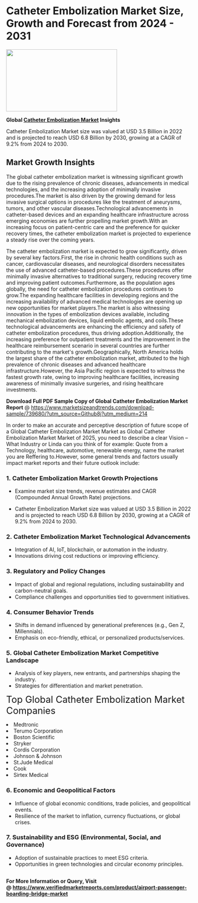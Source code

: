 <H1>Catheter Embolization Market Size, Growth and Forecast from 2024 - 2031</H1><img class="aligncenter size-medium wp-image-584254" src="https://thirdeyenews.in/wp-content/uploads/2024/09/Global-Market-Research-300x168.jpeg" alt="" width="300" height="168" /><p><strong>Global&nbsp;<a href="https://www.marketsizeandtrends.com/download-sample/739680/?utm_source=Github8j?utm_medium=214">Catheter Embolization Market</a> Insights</strong></p><p>Catheter Embolization Market size was valued at USD 3.5 Billion in 2022 and is projected to reach USD 6.8 Billion by 2030, growing at a CAGR of 9.2% from 2024 to 2030.</p><p><h2>Market Growth Insights</h2> <p>The global catheter embolization market is witnessing significant growth due to the rising prevalence of chronic diseases, advancements in medical technologies, and the increasing adoption of minimally invasive procedures.The market is also driven by the growing demand for less invasive surgical options in procedures like the treatment of aneurysms, tumors, and other vascular diseases.Technological advancements in catheter-based devices and an expanding healthcare infrastructure across emerging economies are further propelling market growth.With an increasing focus on patient-centric care and the preference for quicker recovery times, the catheter embolization market is projected to experience a steady rise over the coming years.</p> <p>The catheter embolization market is expected to grow significantly, driven by several key factors.First, the rise in chronic health conditions such as cancer, cardiovascular diseases, and neurological disorders necessitates the use of advanced catheter-based procedures.These procedures offer minimally invasive alternatives to traditional surgery, reducing recovery time and improving patient outcomes.Furthermore, as the population ages globally, the need for catheter embolization procedures continues to grow.The expanding healthcare facilities in developing regions and the increasing availability of advanced medical technologies are opening up new opportunities for market players.The market is also witnessing innovation in the types of embolization devices available, including mechanical embolization devices, liquid embolic agents, and coils.These technological advancements are enhancing the efficiency and safety of catheter embolization procedures, thus driving adoption.Additionally, the increasing preference for outpatient treatments and the improvement in the healthcare reimbursement scenario in several countries are further contributing to the market's growth.Geographically, North America holds the largest share of the catheter embolization market, attributed to the high prevalence of chronic diseases and advanced healthcare infrastructure.However, the Asia Pacific region is expected to witness the fastest growth rate, owing to improving healthcare facilities, increasing awareness of minimally invasive surgeries, and rising healthcare investments.</p> <p><span class=""><strong>Download Full PDF Sample Copy of Global Catheter Embolization Market Report</strong> @ <a href="https://www.marketsizeandtrends.com/download-sample/739680/?utm_source=Github8j?utm_medium=214" target="_blank">https://www.marketsizeandtrends.com/download-sample/739680/?utm_source=Github8j?utm_medium=214</a></span></p><p>In order to make an accurate and perceptive description of future scope of a Global&nbsp;Catheter Embolization Market Market as Global&nbsp;Catheter Embolization Market Market of 2025, you need to describe a clear Vision &ndash; What Industry or Linda can you think of for example: Quote from a Technology, healthcare, automotive, renewable energy, name the market you are Reffering to.However, some general trends and factors usually impact market reports and their future outlook include:</p><h3>1.&nbsp;<strong>Catheter Embolization Market Growth Projections</strong></h3><ul><li>Examine market size trends, revenue estimates and CAGR (Compounded Annual Growth Rate) projections.</li><li><p>Catheter Embolization Market size was valued at USD 3.5 Billion in 2022 and is projected to reach USD 6.8 Billion by 2030, growing at a CAGR of 9.2% from 2024 to 2030.</p></li></ul><h3>2.&nbsp;<strong>Catheter Embolization Market Technological Advancements</strong></h3><ul><li>Integration of AI, IoT, blockchain, or automation in the industry.</li><li>Innovations driving cost reductions or improving efficiency.</li></ul><h3>3.&nbsp;<strong>Regulatory and Policy Changes</strong></h3><ul><li>Impact of global and regional regulations, including sustainability and carbon-neutral goals.</li><li>Compliance challenges and opportunities tied to government initiatives.</li></ul><h3>4.&nbsp;<strong>Consumer Behavior Trends</strong></h3><ul><li>Shifts in demand influenced by generational preferences (e.g., Gen Z, Millennials).</li><li>Emphasis on eco-friendly, ethical, or personalized products/services.</li></ul><h3>5.&nbsp;<strong>Global Catheter Embolization Market Competitive Landscape</strong></h3><ul><li>Analysis of key players, new entrants, and partnerships shaping the industry.</li><li>Strategies for differentiation and market penetration.</li></ul><p data-pm-slice="1 1 []"><span style="color: inherit; font-family: inherit; font-size: 25px;">Top Global Catheter Embolization Market Companies</span></p><div class="" data-test-id=""><p><li>Medtronic</li><li> Terumo Corporation</li><li> Boston Scientific</li><li> Stryker</li><li> Cordis Corporation</li><li> Johnson & Johnson</li><li> St.Jude Medical</li><li> Cook</li><li> Sirtex Medical</li></p></div><h3>6.&nbsp;<strong>Economic and Geopolitical Factors</strong></h3><ul><li>Influence of global economic conditions, trade policies, and geopolitical events.</li><li>Resilience of the market to inflation, currency fluctuations, or global crises.</li></ul><h3>7.&nbsp;<strong>Sustainability and ESG (Environmental, Social, and Governance)</strong></h3><ul><li>Adoption of sustainable practices to meet ESG criteria.</li><li>Opportunities in green technologies and circular economy principles.</li></ul><h2><strong style="font-size: 14px;">For More Information or Query, Visit @&nbsp;</strong><a style="background-color: #ffffff; font-size: 14px;" href="https://www.marketsizeandtrends.com/report/catheter-embolization-market/" target="_blank">https://www.verifiedmarketreports.com/product/airport-passenger-boarding-bridge-market</a></h2>